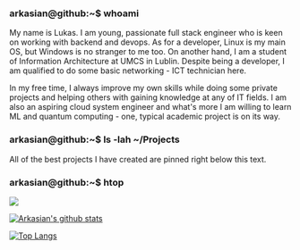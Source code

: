 ### arkasian@github:~$ whoami

My name is Lukas. I am young, passionate full stack engineer who is keen on working with backend and devops.
As for a developer, Linux is my main OS, but Windows is no stranger to me too.
On another hand, I am a student of Information Architecture at UMCS in Lublin. Despite being a developer, I am qualified to do some basic networking - ICT technician here.

In my free time, I always improve my own skills while doing some private projects and helping others with gaining knowledge at any of IT fields.
I am also an aspiring cloud system engineer and what's more I am willing to learn ML and quantum computing - one, typical academic project is on its way.

### arkasian@github:~$ ls -lah ~/Projects

All of the best projects I have created are pinned right below this text.

### arkasian@github:~$ htop
![](https://komarev.com/ghpvc/?username=Arkasian)

[![Arkasian's github stats](https://github-readme-stats.vercel.app/api?username=Arkasian)](https://github.com/Arkasian/)

[![Top Langs](https://github-readme-stats.vercel.app/api/top-langs/?username=Arkasian&layout=compact)](https://github.com/anuraghazra/github-readme-stats)
